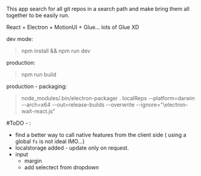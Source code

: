 
This app search for all git repos in a search path and make bring them all together to be easily run.

React + Electron + MotionUI + Glue... lots of Glue XD

dev mode:
> npm install && npm run dev

production:
> npm run build

production - packaging:
> node_modules/.bin/electron-packager . localReps --platform=darwin --arch=x64  --out=release-builds --overwrite  --ignore="\electron-wait-react.js"



#ToDO - :
 - find a better way to call native features from the client side ( using a global `fs` is not ideal IMO...)
 - localstorage added - update only on request.
 - input
    * margin
    * add selectect from dropdown 
    